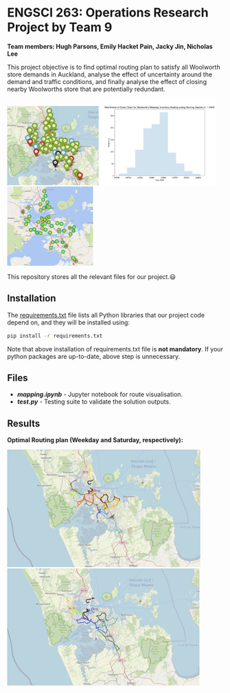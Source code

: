 # ENGSCI 263: Operations Research Project by Team 9
**Team members: Hugh Parsons, Emily Hacket Pain, Jacky Jin, Nicholas Lee**

This project objective is to find optimal routing plan to satisfy all Woolworth store demands in Auckland, analyse the effect of uncertainty around the demand and traffic conditions, and finally analyse the effect of closing nearby Woolworths store that are potentially redundant.

<p float="left">
  <img src="https://github.com/HughMungous/263_TEAM_9_PROJECT_2/blob/master/StoreLocations.PNG" width = 213>
  <img src="https://github.com/HughMungous/263_TEAM_9_PROJECT_2/blob/master/CostUncertainty.png" width=270>
  <img src="https://github.com/HughMungous/263_TEAM_9_PROJECT_2/blob/master/ShopClosureJustification.png" width=200>
</p>

This repository stores all the relevant files for our project.:smiley:

## Installation 

The [requirements.txt](https://github.com/HughMungous/263_TEAM_9_PROJECT_2/blob/master/requirements.txt) file lists all Python libraries that our project code depend on, and they will be installed using:

```bash
pip install -r requirements.txt
```

Note that above installation of requirements.txt file is **not mandatory**. If your python packages are up-to-date, above step is unnecessary. 

## Files  

- ***mapping.ipynb*** - Jupyter notebook for route visualisation. 
- ***test.py*** - Testing suite to validate the solution outputs. 

## Results

**Optimal Routing plan (Weekday and Saturday, respectively):**
<p float="left">
  <img src="https://github.com/HughMungous/263_TEAM_9_PROJECT_2/blob/master/WeekdayOptimalRoute.png?raw=true" width =450>
  <img src="https://github.com/HughMungous/263_TEAM_9_PROJECT_2/blob/master/SaturdayOptimalRoute.png?raw=true" width=448>
</p>
